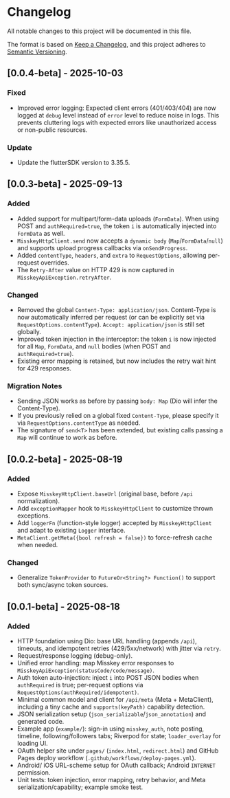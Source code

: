 # Changelog

All notable changes to this project will be documented in this file.

The format is based on [Keep a Changelog](https://keepachangelog.com/en/1.0.0/),
and this project adheres to [Semantic Versioning](https://semver.org/spec/v2.0.0.html).

## [0.0.4-beta] - 2025-10-03

### Fixed
- Improved error logging: Expected client errors (401/403/404) are now logged at `debug` level instead of `error` level to reduce noise in logs. This prevents cluttering logs with expected errors like unauthorized access or non-public resources.

### Update
- Update the flutterSDK version to 3.35.5.

## [0.0.3-beta] - 2025-09-13

### Added
- Added support for multipart/form-data uploads (`FormData`). When using POST and `authRequired=true`, the token `i` is automatically injected into `FormData` as well.
- `MisskeyHttpClient.send` now accepts a `dynamic body` (`Map`/`FormData`/`null`) and supports upload progress callbacks via `onSendProgress`.
- Added `contentType`, `headers`, and `extra` to `RequestOptions`, allowing per-request overrides.
- The `Retry-After` value on HTTP 429 is now captured in `MisskeyApiException.retryAfter`.

### Changed
- Removed the global `Content-Type: application/json`. Content-Type is now automatically inferred per request (or can be explicitly set via `RequestOptions.contentType`). `Accept: application/json` is still set globally.
- Improved token injection in the interceptor: the token `i` is now injected for all `Map`, `FormData`, and `null` bodies (when POST and `authRequired=true`).
- Existing error mapping is retained, but now includes the retry wait hint for 429 responses.

### Migration Notes
- Sending JSON works as before by passing `body: Map` (Dio will infer the Content-Type).
- If you previously relied on a global fixed `Content-Type`, please specify it via `RequestOptions.contentType` as needed.
- The signature of `send<T>` has been extended, but existing calls passing a `Map` will continue to work as before.

## [0.0.2-beta] - 2025-08-19

### Added
- Expose `MisskeyHttpClient.baseUrl` (original base, before `/api` normalization).
- Add `exceptionMapper` hook to `MisskeyHttpClient` to customize thrown exceptions.
- Add `loggerFn` (function-style logger) accepted by `MisskeyHttpClient` and adapt to existing `Logger` interface.
- `MetaClient.getMeta({bool refresh = false})` to force-refresh cache when needed.

### Changed
- Generalize `TokenProvider` to `FutureOr<String?> Function()` to support both sync/async token sources.

## [0.0.1-beta] - 2025-08-18

### Added
- HTTP foundation using Dio: base URL handling (appends `/api`), timeouts, and idempotent retries (429/5xx/network) with jitter via `retry`.
- Request/response logging (debug-only).
- Unified error handling: map Misskey error responses to `MisskeyApiException(statusCode/code/message)`.
- Auth token auto-injection: inject `i` into POST JSON bodies when `authRequired` is true; per-request options via `RequestOptions(authRequired/idempotent)`.
- Minimal common model and client for `/api/meta` (Meta + MetaClient), including a tiny cache and `supports(keyPath)` capability detection.
- JSON serialization setup (`json_serializable`/`json_annotation`) and generated code.
- Example app (`example/`): sign-in using `misskey_auth`, note posting, timeline, following/followers tabs; Riverpod for state; `loader_overlay` for loading UI.
- OAuth helper site under `pages/` (`index.html`, `redirect.html`) and GitHub Pages deploy workflow (`.github/workflows/deploy-pages.yml`).
- Android/ iOS URL-scheme setup for OAuth callback; Android `INTERNET` permission.
- Unit tests: token injection, error mapping, retry behavior, and Meta serialization/capability; example smoke test.
